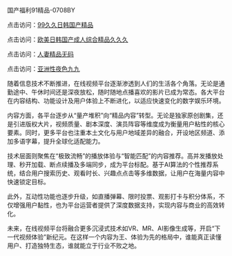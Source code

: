 国产福利91精品-0708BY

点击访问：<a href="https://heiliaowt0d7p.pages.dev">99久久日韩国产精品</a>

点击访问：<a href="https://heiliaoxwd5i8.pages.dev">欧美日韩国产成人综合精品久久久</a>

点击访问：<a href="https://heiliaoow5kzm.pages.dev">人妻精品无码</a>

点击访问：<a href="https://heiliaoga6s9v.pages.dev">亚洲性夜色九九</a>

随着信息技术不断推进，在线视频平台逐渐渗透到人们的生活各个角落。无论是通勤途中、午休时间还是深夜放松，随时随地点播喜欢的影片已成为常态。各大平台在内容结构、功能设计及用户体验上不断进化，以适应快速变化的数字娱乐环境。

内容方面，各平台逐步从“量产堆积”向“精品内容”转型。无论是独家原创剧集，还是引进版权大片，视频质量、剧本深度、演员阵容等维度成为衡量用户粘性的核心要素。同时，更多平台也注重本土文化与用户地域差异的融合，开设地区频道、添加多语字幕，提升全球化适配能力。

技术层面则聚焦在“极致流畅”的播放体验与“智能匹配”的内容推荐。高并发播放处理、秒开加载、断点续播及多端同步，成为平台标配。基于AI算法的个性推荐系统，结合用户搜索历史、观看时长、兴趣点点击等多维数据，让用户在海量内容中快速锁定目标。

此外，互动性功能也逐步升级，如直播弹幕、限时投票、观影打卡与积分体系，不仅增强用户黏性，也为平台运营者提供了深度数据支持，实现内容与商业的高效转化。

未来，在线视频平台将融合更多沉浸式技术如VR、MR、AI影像生成等，开启“下一代视频体验”新纪元。在这样一个内容为王、体验为先的格局中，谁能真正读懂用户、打造独特生态，谁就能立于行业不败之地。

<span style="display:none;">[Canonical link]( https://github.com/yuey551215/587208 ）</span>
